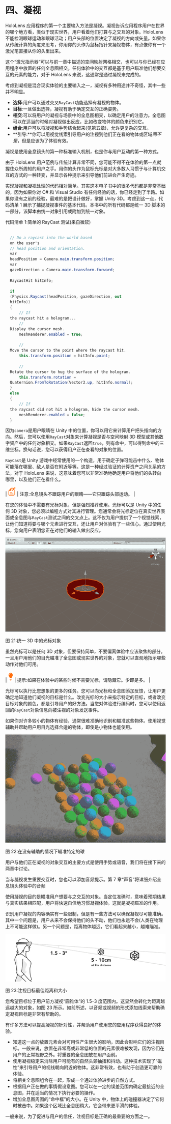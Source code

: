 # 四、凝视

HoloLens 应用程序的第一个主要输入方法是凝视。凝视告诉应用程序用户在世界的哪个地方看，类似于现实世界，用户看着他们打算与之交互的对象。HoloLens 不能检测眼球运动和眼球活动；用户头部的位置决定了凝视的方向或矢量。如果你从传统计算的角度来思考，你用你的头作为鼠标指针来凝视物体，有点像你有一个激光笔直接从你的头里出来。

这个“激光指示器”可以与前一章中描述的空间映射网格相交，也可以与你已经在应用程序中放置的任何全息图相交。任何体验中的交互都是基于用户瞄准他们想要交互的元素的能力，对于 HoloLens 来说，这通常是通过凝视来完成的。

考虑到凝视是混合现实体验的主要输入之一，凝视有多种用途并不奇怪，其中一些并不明显。

*   **选择**:用户可以通过交叉`RayCast`功能选择有凝视的物体。
*   **目标**:一旦做出选择，凝视有助于确定交互的正确姿势。
*   **相交**:可以将用户的凝视与场景中的全息图相交，以确定用户的注意力。全息图可以在适当的时候对凝视做出反应，比如改变物体的颜色来识别它。
*   **组合**:用户可以将凝视和手势结合起来(见第五章)，允许更复杂的交互。
*   **引导:**你可以用视觉线索引导用户的注视到他们正在看的物体或区域*而不是*，但是应该为了体验有效。

凝视是使用全息镜头的第一种标准输入机制，也是你与用户互动的第一种方式。

由于 HoloLens 用户范例与传统计算非常不同，您可能不得不在体验的第一点就握住众所周知的用户之手。用你的头作为鼠标光标是对大多数人习惯于与计算机交互的方式的一种转变，并显示各种提示来引导他们前进会产生奇迹。

实现凝视和凝视处理的代码相对简单。其实这本电子书中的很多代码都是非常基础的，因为如果你对 C# 和 Visual Studio 有任何经验的话，你已经走到了半路。如果你没有之前的经验，最难的是把设计做好，掌握 Unity 3D。考虑到这一点，代码清单 1 展示了捕捉凝视事件的基本代码。本书中的所有代码都是统一 3D 脚本的一部分，该脚本由统一对象引用或附加到统一对象。

代码清单 1:简单的 RayCast 测试(来自微软)

```cs

  // Do a raycast into the world based
  on the user's
  // head position and orientation.
  var
  headPosition = Camera.main.transform.position;
  var
  gazeDirection = Camera.main.transform.forward;

  RaycastHit hitInfo;

  if
  (Physics.Raycast(headPosition, gazeDirection, out
  hitInfo))
  {
      // If
  the raycast hit a hologram...
      //
  Display the cursor mesh.
      meshRenderer.enabled = true;

      //
  Move the cursor to the point where the raycast hit.
      this.transform.position = hitInfo.point;

      //
  Rotate the cursor to hug the surface of the hologram.
      this.transform.rotation =
  Quaternion.FromToRotation(Vector3.up, hitInfo.normal);
  }
  else
  {
      // If
  the raycast did not hit a hologram, hide the cursor mesh.
      meshRenderer.enabled = false;
  }

```

因为`camera`是用户眼睛在 Unity 中的位置，你可以用它来计算用户把头指向的方向。然后，您可以使用`RayCast`对象来计算凝视是否与空间映射 3D 模型或其他数字资产中的任何对象相交。如果`RayCast`返回`true`，则有命中，可以得到命中的三维坐标。换句话说，您可以获得用户正在查看的对象的位置。

`RayCast`是 Unity 游戏中经常使用的一个构造，用于确定子弹可能击中什么、物体可能落在哪里、敌人是否在附近等等。这是一种经过验证的计算资产之间关系的方法，对于 HoloLens 来说，这意味着您可以非常准确地确定用户将他们的头转向哪里，以及他们正在看什么。

| ![](img/note.png) | 注意:全息镜头不跟踪用户的眼睛——它只跟踪头部运动。 |

在您的体验中不需要有光标对象，但是强烈推荐使用。光标可以是 Unity 中的任何 3D 对象，您必须以编程方式对其进行管理。您通常会将光标定位在真实世界表面或全息图与`RayCast`测试之间的交叉点上。这不仅为用户提供了一个视觉线索，让他们知道将要与哪个元素进行交互，还让用户对体验有了一些信心。通过使用光标，您向用户表明您正在对他们的输入做出反应。

![](img/image025.jpg)

图 21:统一 3D 中的光标对象

虽然光标可以是任何 3D 对象，但要保持简单，不要偏离体验中应该聚焦的部分。一旦用户用他们的目光瞄准了全息图或现实世界的对象，您就可以直观地指示哪些动作对他们可用。

| ![](img/tip.png) | 提示:如果在体验中的某些时候不需要光标，请隐藏它。少即是多。 |

光标可以执行比您想象的更多的任务。您可以向光标和全息图添加反馈，让用户更确定地知道他们凝视的目标是什么。改变光标的大小来指示特定的目标，或者改变目标对象的颜色，都是引导用户的好方法。当您对体验进行编码时，您可以使用返回的`RayCast`对象信息向被注视的对象发送事件。

如果你对许多较小的物体有经验，通常很难准确地识别和瞄准这些物体。使用视觉辅助并帮助用户用目光选择合适的物体，即使是小物体也能使用。

![](img/image027.jpg)

图 22:在没有辅助的情况下瞄准特定的球

用户与他们正在凝视的对象交互的主要方式是使用手势或语音，我们将在接下来的两章中讨论。

当与凝视发生重要交互时，您也可以添加音频提示。第 7 章“声音”将详细介绍全息镜头体验中的音频

使用凝视的目的是瞄准用户想要与之交互的对象。当定位准确时，意味着预期结果与真实结果相匹配，用户将快速自信地习惯凝视体验。这就是凝视瞄准的作用。

识别用户凝视的内容确实有一些限制，但是有一些方法可以确保凝视尽可能准确。其中一个问题是，用户从来不会保持他们的头不动，他们也永远不会(人类在物理上不可能这样做)。另一个问题是，距离物体越远，它们看起来越小，越难瞄准。

![](img/image028.png)

图 23:注视目标最佳距离和大小

您希望目标位于用户前方凝视“圆锥体”的 1.5–3 度范围内。这显然会转化为距离越远越大的对象，如图 23 所示。如前所述，以音频或视频的形式添加线索来帮助确定凝视目标是非常有帮助的。

有许多方法可以提高凝视的针对性，并帮助用户使用您的应用程序获得良好的体验。

*   知道这一点的放置元素会对可用性产生很大的影响，因此会影响它们的注视目标。一般来说，放置在非常高或非常低的位置的元素很难被发现，因为它们在用户的正常视野之外。将重要的全息图放在用户面前。
*   使用凝视稳定来消除用户可能有的自然头颈抽搐和抖动。这种技术实现了“磁性”来引导用户的视线朝向附近的物体。这非常有效，也有助于创造更可靠的体验。
*   将相关全息图组合在一起，形成一个通过体验进步的自然方式。
*   根据用户正在做的事情假设意图。您可以在一定的误差范围内确定最接近的全息图，并在适当的情况下执行必要的操作。
*   增加全息图周围的“命中框”的大小。在 Unity 中，物体上的碰撞器决定了它何时被击中。如果这个区域比全息图稍大，它会带来更平滑的体验。

一般来说，为了促进与用户的信任，注视目标是正确的最重要的方面之一。